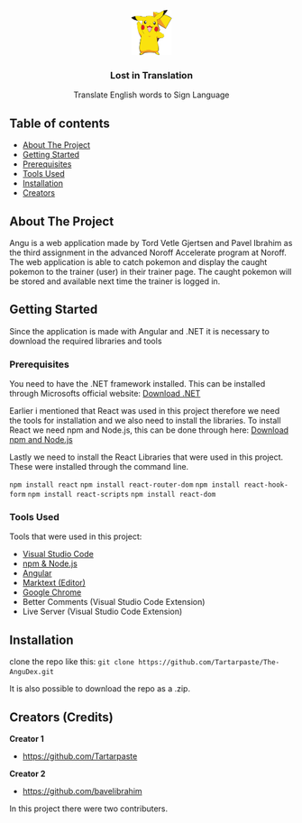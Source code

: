 <p align="center">
  <a href="">
    <img src="pikachu.png" alt="Logo" width=72 height=80>
  </a>

  <h3 align="center">Lost in Translation</h3>

  <p align="center">
    Translate English words to Sign Language
  </p>
</p>


## Table of contents

- [About The Project](#about-the-project)
- [Getting Started](#getting-started)
- [Prerequisites](#prerequisites)
- [Tools Used](#tools-used)
- [Installation](#installation)
- [Creators](#creators)

## About The Project

Angu is a web application made by Tord Vetle Gjertsen and Pavel Ibrahim as the third assignment in the advanced Noroff Accelerate program at Noroff. The web application is able to catch pokemon and display the caught pokemon to the trainer (user) in their trainer page. The caught pokemon will be stored and available next time the trainer is logged in. 

## Getting Started

Since the application is made with Angular and .NET it is necessary to download the required libraries and tools

### Prerequisites

You need to have the .NET framework installed. This can be installed through Microsofts official website: [Download .NET](https://dotnet.microsoft.com/en-us/)

Earlier i mentioned that React was used in this project therefore we need the tools for installation and we also need to install the libraries. 
To install React we need npm and Node.js, this can be done through here: [Download npm and Node.js](https://docs.npmjs.com/downloading-and-installing-node-js-and-npm)

Lastly we need to install the React Libraries that were used in this project. These were installed through the command line.

`npm install react`
`npm install react-router-dom`
`npm install react-hook-form`
`npm install react-scripts`
`npm install react-dom`

### Tools Used

Tools that were used in this project:

- [Visual Studio Code](https://code.visualstudio.com/)
- [npm & Node.js](https://docs.npmjs.com/downloading-and-installing-node-js-and-npm)
- [Angular](#prerequisites)
- [Marktext (Editor)](https://github.com/marktext/marktext)
- [Google Chrome](https://www.google.com/chrome/?brand=YTUH&gclid=EAIaIQobChMIxITDhrrv_AIVIwjmCh0xXw1eEAAYASAAEgKHW_D_BwE&gclsrc=aw.ds)
- Better Comments (Visual Studio Code Extension)
- Live Server (Visual Studio Code Extension) 

## Installation

clone the repo like this:
`git clone https://github.com/Tartarpaste/The-AnguDex.git`

It is also possible to download the repo as a .zip.

## Creators (Credits)

**Creator 1**

- <https://github.com/Tartarpaste>

**Creator 2**

- <https://github.com/bavelibrahim>

In this project there were two contributers.
